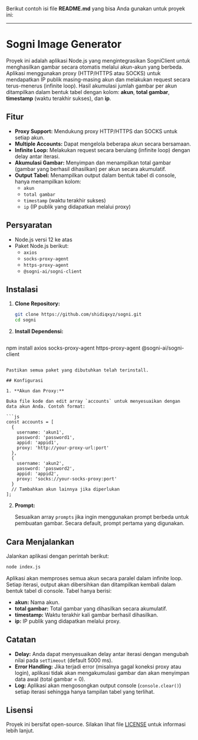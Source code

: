 Berikut contoh isi file **README.md** yang bisa Anda gunakan untuk proyek ini:

---

# Sogni Image Generator

Proyek ini adalah aplikasi Node.js yang mengintegrasikan SogniClient untuk menghasilkan gambar secara otomatis melalui akun-akun yang berbeda. Aplikasi menggunakan proxy (HTTP/HTTPS atau SOCKS) untuk mendapatkan IP publik masing-masing akun dan melakukan request secara terus-menerus (infinite loop). Hasil akumulasi jumlah gambar per akun ditampilkan dalam bentuk tabel dengan kolom: **akun**, **total gambar**, **timestamp** (waktu terakhir sukses), dan **ip**.

## Fitur

- **Proxy Support:** Mendukung proxy HTTP/HTTPS dan SOCKS untuk setiap akun.
- **Multiple Accounts:** Dapat mengelola beberapa akun secara bersamaan.
- **Infinite Loop:** Melakukan request secara berulang (infinite loop) dengan delay antar iterasi.
- **Akumulasi Gambar:** Menyimpan dan menampilkan total gambar (gambar yang berhasil dihasilkan) per akun secara akumulatif.
- **Output Tabel:** Menampilkan output dalam bentuk tabel di console, hanya menampilkan kolom:
  - `akun`
  - `total gambar`
  - `timestamp` (waktu terakhir sukses)
  - `ip` (IP publik yang didapatkan melalui proxy)

## Persyaratan

- Node.js versi 12 ke atas
- Paket Node.js berikut:
  - `axios`
  - `socks-proxy-agent`
  - `https-proxy-agent`
  - `@sogni-ai/sogni-client`

## Instalasi

1. **Clone Repository:**

   ```bash
   git clone https://github.com/shidiqxyz/sogni.git
   cd sogni
   ```

2. **Install Dependensi:**

   ```bash
  npm install axios socks-proxy-agent https-proxy-agent @sogni-ai/sogni-client
   ```

   Pastikan semua paket yang dibutuhkan telah terinstall.

## Konfigurasi

1. **Akun dan Proxy:**

   Buka file kode dan edit array `accounts` untuk menyesuaikan dengan data akun Anda. Contoh format:

   ```js
   const accounts = [
     {
       username: 'akun1',
       password: 'password1',
       appid: 'appid1',
       proxy: 'http://your-proxy-url:port'
     },
     {
       username: 'akun2',
       password: 'password2',
       appid: 'appid2',
       proxy: 'socks://your-socks-proxy:port'
     }
     // Tambahkan akun lainnya jika diperlukan
   ];
   ```

2. **Prompt:**

   Sesuaikan array `prompts` jika ingin menggunakan prompt berbeda untuk pembuatan gambar. Secara default, prompt pertama yang digunakan.

## Cara Menjalankan

Jalankan aplikasi dengan perintah berikut:

```bash
node index.js
```

Aplikasi akan memproses semua akun secara paralel dalam infinite loop. Setiap iterasi, output akan dibersihkan dan ditampilkan kembali dalam bentuk tabel di console. Tabel hanya berisi:

- **akun:** Nama akun.
- **total gambar:** Total gambar yang dihasilkan secara akumulatif.
- **timestamp:** Waktu terakhir kali gambar berhasil dihasilkan.
- **ip:** IP publik yang didapatkan melalui proxy.

## Catatan

- **Delay:** Anda dapat menyesuaikan delay antar iterasi dengan mengubah nilai pada `setTimeout` (default 5000 ms).
- **Error Handling:** Jika terjadi error (misalnya gagal koneksi proxy atau login), aplikasi tidak akan mengakumulasi gambar dan akan menyimpan data awal (total gambar = 0).
- **Log:** Aplikasi akan mengosongkan output console (`console.clear()`) setiap iterasi sehingga hanya tampilan tabel yang terlihat.

## Lisensi

Proyek ini bersifat open-source. Silakan lihat file [LICENSE](LICENSE) untuk informasi lebih lanjut.
